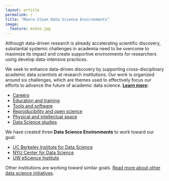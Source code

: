 ```yaml
---
layout: article
permalink: /
title: "Moore-Sloan Data Science Environments"
image:
  feature: msdse.jpg
---
```



<!-- <div class="home">

 <h1 class="page-heading">We are awesome</h1> -->


Although data-driven research is already accelerating scientific discovery, substantial systemic challenges in academia need to be overcome to maximize its impact and create supportive environments for researchers using develop data-intensive practices. 

We seek to enhance data-driven discovery by supporting cross-disciplinary academic data scientists at research institutions. Our work is organized around six challenges, which are themes used to effectively focus our efforts to advance the future of academic data science. **[Learn more](/themes):**

- [Careers](/themes/#careers)
- [Education and training](/themes/#education)
- [Tools and software](/themes/#tools)
- [Reproducibility and open science](/themes/#reproducibility)
- [Physical and intellectual space](/themes/#space) 
- [Data Science studies](themes/#ethnography)

We have created three **Data Science Environments** to work toward our goal: 

- [UC Berkeley Institute for Data Science](/ucb)
- [NYU Center for Data Science](/nyu)
- [UW eScience Institute](/uw)

Other institutions are working toward similar goals. [Read more about other data science initiatives](/environments#others). 